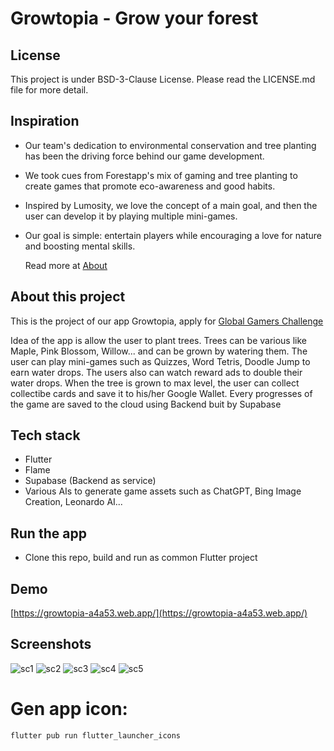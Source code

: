 # Growtopia - Grow your forest

## License

This project is under BSD-3-Clause License. Please read the LICENSE.md file for more detail.

## Inspiration

- Our team's dedication to environmental conservation and tree planting has been the driving force behind our game development.
- We took cues from Forestapp's mix of gaming and tree planting to create games that promote eco-awareness and good habits.
- Inspired by Lumosity, we love the concept of a main goal, and then the user can develop it by playing multiple mini-games.
- Our goal is simple: entertain players while encouraging a love for nature and boosting mental skills.

  Read more at [About](ABOUT.md)

## About this project

This is the project of our app Growtopia, apply for [Global Gamers Challenge](https://globalgamers.devpost.com/)

Idea of the app is allow the user to plant trees. Trees can be various like Maple, Pink Blossom, Willow... and can be grown by watering them.
The user can play mini-games such as Quizzes, Word Tetris, Doodle Jump to earn water drops. The users also can watch reward ads to double their water drops.
When the tree is grown to max level, the user can collect collectibe cards and save it to his/her Google Wallet.
Every progresses of the game are saved to the cloud using Backend buit by Supabase

## Tech stack

- Flutter
- Flame
- Supabase (Backend as service)
- Various AIs to generate game assets such as ChatGPT, Bing Image Creation, Leonardo AI...

## Run the app

- Clone this repo, build and run as common Flutter project

## Demo

[https://growtopia-a4a53.web.app/](https://growtopia-a4a53.web.app/)

## Screenshots

![sc1](screenshots/sc1.jpeg)
![sc2](screenshots/sc2.jpeg)
![sc3](screenshots/sc3.jpeg)
![sc4](screenshots/sc4.jpeg)
![sc5](screenshots/sc5.jpeg)

# Gen app icon:

`flutter pub run flutter_launcher_icons`
